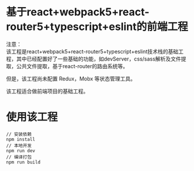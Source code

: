 # 基于react+webpack5+react-router5+typescript+eslint的前端工程
注意：  
该工程是react+webpack5+react-router5+typescript+eslint技术栈的基础工程，其中已经配置好了一些基础的功能，如devServer，css/sass解析及文件提取，公共文件提取，基于react-router的路由系统等。

但是，该工程尚未配置 Redux，Mobx 等状态管理工具。

该工程适合做前端项目的基础工程。

# 使用该工程
```
// 安装依赖
npm install
// 本地开发
npm run dev
// 编译打包
npm run build
```
